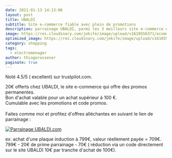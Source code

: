 ```yaml
---
date: 2021-01-13 14:13:06
layout: post
title: UBALDI
subtitle: Site e-commerce fiable avec plein de promotions
description: parrainage UBALDI, parmi les 3 meilleurs site e-commerce électronique
image: https://res.cloudinary.com/jekife/image/upload/v1610556371/ecommerce_dnv6q7.jpg
optimized_image: https://res.cloudinary.com/jekife/image/upload/v1610556371/ecommerce_dnv6q7.jpg
category: shopping
tags:
  - electromenager
author: thiagorossener
paginate: true
---
```



Noté 4.5/5 ( excellent) sur trustpilot.com.

20€ offerts chez UBALDI, le site e-commerce qui offre des promos permanentes.\
Bon d'achat valable pour un achat supérieur à 100 €.\
Cumulable avec les promotions et code promos.\
\
Faites comme moi et profitez d'offres alléchantes en suivant le lien de parrainage : 

<a href="http://www.ubaldi.com/parrainage/?i=bnk4ZkgzOGZmMitQVHc5ZlgwOD0=&h=4082c&xtor=CS3-1106072762-8870230-20210113-[EMAIL]" title="Offre de parrainage sur UBALDI.com" target="_blank"><img src="//medias3-2.ubaldi.com/html_imgs/odp/banniere/300250.jpg" alt="Parrainage UBALDI.com" title="Parrainage UBALDI.com"/></a>



ex: achat d'une plaque induction à 799€, valeur réellement payée = 709€.\
799€ - 20€ de prime parrainage - 70€ ( réduction via un code directement sur le site UBALDI 10€ par tranche d'achat de 100€).
